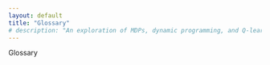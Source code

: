 ```yaml
---
layout: default
title: "Glossary"
# description: "An exploration of MDPs, dynamic programming, and Q-learning, igniting the spark for agents that learn by interacting with their world."
---
```


<link rel="stylesheet" href="{{ '/assets/css/section-academic.css' | relative_url }}">

Glossary

<script>
  // Navigation variables
  var prevSection = "/content/handbooks/generative-ai/index.md";
  var nextSection = "/content/handbooks/generative-ai/section2.md";
</script>

<script src="{{ '/assets/js/section-academic.js' | relative_url }}"></script>
